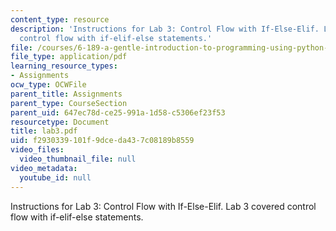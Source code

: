 ```yaml
---
content_type: resource
description: 'Instructions for Lab 3: Control Flow with If-Else-Elif. Lab 3 covered
  control flow with if-elif-else statements.'
file: /courses/6-189-a-gentle-introduction-to-programming-using-python-january-iap-2008/f2930339101f9dceda437c08189b8559_lab3.pdf
file_type: application/pdf
learning_resource_types:
- Assignments
ocw_type: OCWFile
parent_title: Assignments
parent_type: CourseSection
parent_uid: 647ec78d-ce25-991a-1d58-c5306ef23f53
resourcetype: Document
title: lab3.pdf
uid: f2930339-101f-9dce-da43-7c08189b8559
video_files:
  video_thumbnail_file: null
video_metadata:
  youtube_id: null
---
```

Instructions for Lab 3: Control Flow with If-Else-Elif. Lab 3 covered control flow with if-elif-else statements.

